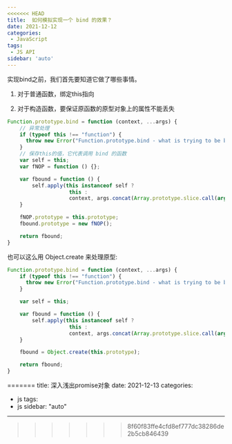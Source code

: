 ```yaml
---
<<<<<<< HEAD
title:  如何模拟实现一个 bind 的效果？
date: 2021-12-12
categories: 
 - JavaScript
tags:
 - JS API
sidebar: 'auto'
---
```

实现bind之前，我们首先要知道它做了哪些事情。

1. 对于普通函数，绑定this指向

2. 对于构造函数，要保证原函数的原型对象上的属性不能丢失
```js
Function.prototype.bind = function (context, ...args) {
    // 异常处理
    if (typeof this !== "function") {
      throw new Error("Function.prototype.bind - what is trying to be bound is not callable");
    }
    // 保存this的值，它代表调用 bind 的函数
    var self = this;
    var fNOP = function () {};

    var fbound = function () {
        self.apply(this instanceof self ? 
                    this : 
                    context, args.concat(Array.prototype.slice.call(arguments)));
    }

    fNOP.prototype = this.prototype;
    fbound.prototype = new fNOP();

    return fbound;
}
```
也可以这么用 Object.create 来处理原型:
```js
Function.prototype.bind = function (context, ...args) {
    if (typeof this !== "function") {
      throw new Error("Function.prototype.bind - what is trying to be bound is not callable");
    }

    var self = this;

    var fbound = function () {
        self.apply(this instanceof self ? 
                    this : 
                    context, args.concat(Array.prototype.slice.call(arguments)));
    }

    fbound = Object.create(this.prototype);

    return fbound;
}
```
=======
title: 深入浅出promise对象
date: 2021-12-13
categories:
  - js
tags:
  - js
sidebar: "auto"
---
>>>>>>> 8f60f83ffe4cfd8ef777dc38286de2b5cb846439
